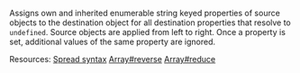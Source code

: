 Assigns own and inherited enumerable string keyed properties of source objects to the destination object for all destination properties that resolve to <code>undefined</code>. Source objects are applied from left to right. Once a property is set, additional values of the same property are ignored.

Resources: [Spread syntax](https://developer.mozilla.org/docs/Web/JavaScript/Reference/Operators/Spread_syntax) [Array#reverse](https://developer.mozilla.org/docs/Web/JavaScript/Reference/Global_Objects/Array/reverse) [Array#reduce](https://developer.mozilla.org/docs/Web/JavaScript/Reference/Global_Objects/Array/reduce)
